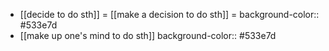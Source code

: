 - [[decide to do sth]] = [[make a decision to do sth]] =
  background-color:: #533e7d
- [[make up one's mind to do sth]]
  background-color:: #533e7d